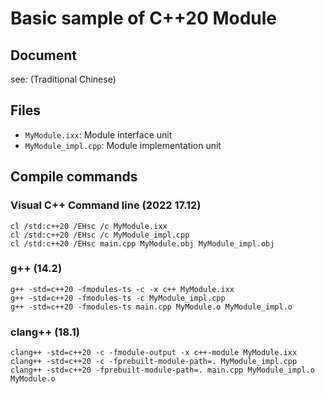 # Basic sample of C++20 Module

## Document

see: (Traditional Chinese)

## Files

- `MyModule.ixx`: Module interface unit
- `MyModule_impl.cpp`: Module implementation unit

## Compile commands

### Visual C++ Command line (2022 17.12)

```shell
cl /std:c++20 /EHsc /c MyModule.ixx
cl /std:c++20 /EHsc /c MyModule_impl.cpp
cl /std:c++20 /EHsc main.cpp MyModule.obj MyModule_impl.obj
```

### g++ (14.2)

```shell
g++ -std=c++20 -fmodules-ts -c -x c++ MyModule.ixx
g++ -std=c++20 -fmodules-ts -c MyModule_impl.cpp
g++ -std=c++20 -fmodules-ts main.cpp MyModule.o MyModule_impl.o
```

### clang++ (18.1)

```shell
clang++ -std=c++20 -c -fmodule-output -x c++-module MyModule.ixx
clang++ -std=c++20 -c -fprebuilt-module-path=. MyModule_impl.cpp
clang++ -std=c++20 -fprebuilt-module-path=. main.cpp MyModule_impl.o MyModule.o
```

